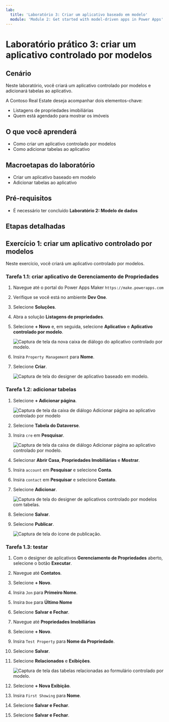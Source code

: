 ```yaml
---
lab:
  title: 'Laboratório 3: Criar um aplicativo baseado em modelo'
  module: 'Module 2: Get started with model-driven apps in Power Apps'
---
```


# Laboratório prático 3: criar um aplicativo controlado por modelos

## Cenário

Neste laboratório, você criará um aplicativo controlado por modelos e adicionará tabelas ao aplicativo.

A Contoso Real Estate deseja acompanhar dois elementos-chave:

- Listagens de propriedades imobiliárias
- Quem está agendado para mostrar os imóveis

## O que você aprenderá

- Como criar um aplicativo controlado por modelos
- Como adicionar tabelas ao aplicativo

## Macroetapas do laboratório

- Criar um aplicativo baseado em modelo
- Adicionar tabelas ao aplicativo
  
## Pré-requisitos

- É necessário ter concluído **Laboratório 2: Modelo de dados**


## Etapas detalhadas

## Exercício 1: criar um aplicativo controlado por modelos

Neste exercício, você criará um aplicativo controlado por modelos.

### Tarefa 1.1: criar aplicativo de Gerenciamento de Propriedades

1. Navegue até o portal do Power Apps Maker `https://make.powerapps.com`

1. Verifique se você está no ambiente **Dev One**.

1. Selecione **Soluções**.

1. Abra a solução **Listagens de propriedades**.

1. Selecione **+ Novo** e, em seguida, selecione **Aplicativo** e **Aplicativo controlado por modelo**.

    ![Captura de tela da nova caixa de diálogo do aplicativo controlado por modelo.](../media/new-mda.png)

1. Insira `Property Management` para **Nome**.

1. Selecione **Criar**.

    ![Captura de tela do designer de aplicativo baseado em modelo.](../media/mda-designer.png)


### Tarefa 1.2: adicionar tabelas

1. Selecione **+ Adicionar página**.

    ![Captura de tela da caixa de diálogo Adicionar página ao aplicativo controlado por modelo](../media/mda-new-page.png)

1. Selecione **Tabela do Dataverse**.

1. Insira `cre` em **Pesquisar**.

    ![Captura de tela da caixa de diálogo Adicionar página ao aplicativo controlado por modelo.](../media/mda-add-tables.png)

1. Selecionar **Abrir Casa**, **Propriedades Imobiliárias** e **Mostrar**.

1. Insira `account` em **Pesquisar** e selecione **Conta**.

1. Insira `contact` em **Pesquisar** e selecione **Contato**.

1. Selecione **Adicionar**.

    ![Captura de tela do designer de aplicativos controlado por modelos com tabelas.](../media/mda-designer-with-tables.png)

1. Selecione **Salvar**.

1. Selecione **Publicar**.

    ![Captura de tela do ícone de publicação.](../media/mda-publish-btn.png)

### Tarefa 1.3: testar

1. Com o designer de aplicativos **Gerenciamento de Propriedades** aberto, selecione o botão **Executar**.

1. Navegue até **Contatos**.

1. Selecione **+ Novo**.

1. Insira `Jon` para **Primeiro Nome**.

1. Insira `Doe` para **Último Nome**

1. Selecione **Salvar e Fechar**.

1. Navegue até **Propriedades Imobiliárias**

1. Selecione **+ Novo**.

1. Insira `Test Property` para **Nome da Propriedade**.

1. Selecione **Salvar**.

1. Selecione **Relacionados** e **Exibições**.

    ![Captura de tela das tabelas relacionadas ao formulário controlado por modelo.](../media/mda-related-records.png)

1. Selecione **+ Nova Exibição**.

1. Insira `First Showing` para **Nome**.

1. Selecione **Salvar e Fechar**.

1. Selecione **Salvar e Fechar**.

